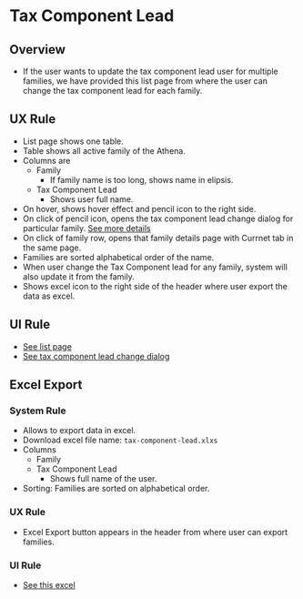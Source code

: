 # Tax Component Lead

## Overview
- If the user wants to update the tax component lead user for multiple families, we have provided this list page from where the user can change the tax component lead for each family.

## UX Rule
- List page shows one table. 
- Table shows all active family of the Athena.
- Columns are
    - Family
        - If family name is too long, shows name in elipsis.
    - Tax Component Lead
        - Shows user full name.
- On hover, shows hover effect and pencil icon to the right side.
- On click of pencil icon, opens the tax component lead change dialog for particular family. [See more details](../family/browse-single-families.md#tax-component-lead)
- On click of family row, opens that family details page with Currnet tab in the same page.
- Families are sorted alphabetical order of the name.
- When user change the Tax Component lead for any family, system will also update it from the family.
- Shows excel icon to the right side of the header where user export the data as excel.

## UI Rule
- [See list page](https://drive.google.com/file/d/16CDOXxsm0hQED0RwPQoxGEeygQoTYSqZ/view?usp=sharing)
- [See tax component lead change dialog](https://drive.google.com/file/d/1vrRkDSoGXGl3HbhTNU64WjVhVYPqn25m/view?usp=sharing)


## Excel Export

### System Rule
- Allows to export data in excel.
- Download excel file name: `tax-component-lead.xlxs`
- Columns
    - Family
    - Tax Component Lead
        - Shows full name of the user.
- Sorting: Families are sorted on alphabetical order.

### UX Rule
- Excel Export button appears in the header from where user can export families.

### UI Rule
- [See this excel](https://docs.google.com/spreadsheets/d/1JBGdWDpV3zjr-0Sm8VcKu7ihW2wrSpF934XrVaj3Sc8/edit#gid=0)